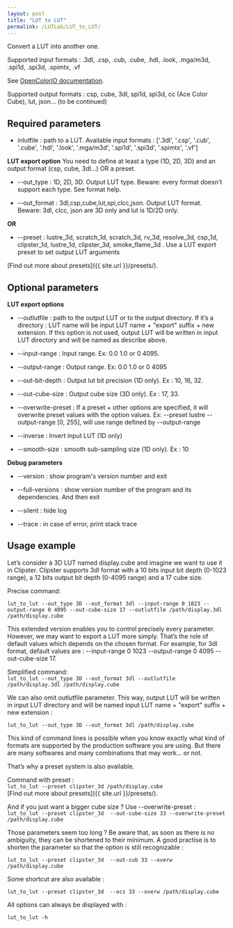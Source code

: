 ```yaml
---
layout: post
title: "LUT to LUT"
permalink: /LUTLab/LUT_to_LUT/
---
```


Convert a LUT into another one.

Supported input formats :  .3dl, .csp, .cub, .cube, .hdl, .look, .mga/m3d, .spi1d, .spi3d, .spimtx, .vf

See [OpenColorIO documentation](http://opencolorio.org/FAQ.html).

Supported output formats :  csp, cube, 3dl, spi1d, spi3d, cc (Ace Color Cube), lut, json…  (to be continued)


Required parameters
-------------------------

* inlutfile : path to a LUT. Available input formats : ['.3dl', '.csp', '.cub', '.cube', '.hdl', '.look', '.mga/m3d', '.spi1d', '.spi3d', '.spimtx', '.vf']


**LUT export option**
You need to define at least a type (1D, 2D, 3D) and an output format (csp, cube, 3dl...) OR a preset.

* --out_type : 1D, 2D, 3D. Output LUT type. Beware: every format doesn't support each type. See format help.

* --out_format : 3dl,csp,cube,lut,spi,clcc,json. Output LUT format. Beware: 3dl, clcc, json are 3D only and lut is 1D/2D only.

**OR**

* --preset : lustre_3d, scratch_1d, scratch_3d, rv_3d, resolve_3d, csp_1d, clipster_1d, lustre_1d, clipster_3d, smoke_flame_3d . Use a LUT export preset to set output LUT arguments

[Find out more about presets]({{ site.url }}/presets/).

Optional parameters
-------------------------

**LUT export options**

* --outlutfile : path to the output LUT or to the output directory.
If it’s a directory : LUT name will be input LUT name + "export" suffix + new extension.
If this option is not used, output LUT will be written in input LUT directory and will be named as describe above.

* --input-range : Input range. Ex: 0.0 1.0 or 0 4095.  

* --output-range : Output range. Ex: 0.0 1.0 or 0 4095

* --out-bit-depth : Output lut bit precision (1D only). Ex : 10, 16, 32.

* --out-cube-size : Output cube size (3D only). Ex : 17, 33.

* --overwrite-preset : If a preset + other options are specified, it will overwrite preset values with the option values. Ex:  --preset lustre --output-range [0, 255], will use range defined by  --output-range

* --inverse : Invert input LUT (1D only)

* --smooth-size : smooth sub-sampling size (1D only). Ex : 10

**Debug parameters**

* --version : show program's version number and exit

* --full-versions : show version number of the program and its dependencies. And then exit

* --silent : hide log

* --trace : in case of error, print stack trace

Usage example
-------------------------

Let’s consider à 3D LUT named display.cube and imagine we want to use it in Clipster.
Clipster supports 3dl format with a 10 bits input bit depth (0-1023 range), a 12 bits output bit depth (0-4095 range) and a 17 cube size.

Precise command: 
  
`lut_to_lut --out_type 3D --out_format 3dl --input-range 0 1023 --output-range 0 4095 --out-cube-size 17 --outlutfile /path/display.3dl /path/display.cube`   

This extended version enables you to control precisely every parameter.
However, we may want to export a LUT more simply. That’s the role of default values which depends on the chosen format.
For example, for 3dl format, default values are : --input-range 0 1023 --output-range 0 4095 --out-cube-size 17.

Simplified command:   
 `lut_to_lut --out_type 3D --out_format 3dl --outlutfile /path/display.3dl /path/display.cube`   

We can also omit outlutfile parameter. This way, output LUT will be written in input LUT directory and will be named input LUT name + "export" suffix + new extension :   

 `lut_to_lut --out_type 3D --out_format 3dl /path/display.cube`   


This kind of command lines is possible when you know exactly what kind of formats are supported by the production software you are using. But there are many softwares and many combinations that may work… or not.

That’s why a preset system is also available.

Command with preset :   
 `lut_to_lut --preset clipster_3d /path/display.cube`   
[Find out more about presets]({{ site.url }}/presets/).

And if you just want a bigger cube size ? Use --overwrite-preset :   
 `lut_to_lut --preset clipster_3d  --out-cube-size 33 --overwrite-preset    /path/display.cube`

Those parameters seem too long ? Be aware that, as soon as there is no ambiguity, they can be shortened to their minimum. A good practise is to shorten the parameter so that the option is still recognizable :   

`lut_to_lut --preset clipster_3d  --out-cub 33 --overw /path/display.cube`   

Some shortcut are also available :    

`lut_to_lut --preset clipster_3d  --ocs 33 --overw /path/display.cube`   

All options can always be displayed with :   

`lut_to_lut -h`   
